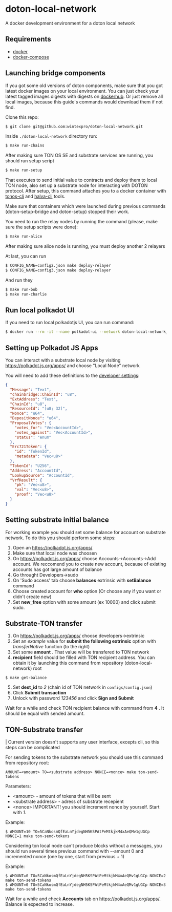 # doton-local-network

A docker development environment for a doton local network

## Requirements

 - [docker](https://docs.docker.com/engine/install/)
 - [docker-compose](https://docs.docker.com/compose/install/)

## Launching bridge components

If you got some old versions of doton components, make sure that you got latest docker images on your local environment. You can just check your latest tagged images digests with digests on [dockerhub](https://hub.docker.com/u/wintex). Or just remove all local images, because this guide's commands would download them if not find.

Clone this repo:
```sh
$ git clone git@github.com:wintexpro/doton-local-network.git
```

Inside `./doton-local-network` directory run:

```sh
$ make run-chains
```

After making sure TON OS SE and substrate services are running, you should run setup script

```sh
$ make run-setup
```

That executes to send initial value to contracts and deploy them to local TON node, also set up a substrate node for interacting with DOTON protocol. After setup, this command attaches you to a docker container with [tonos-cli](https://github.com/tonlabs/tonos-cli) and [halva-cli](https://github.com/halva-suite/halva) tools.

Make sure that containers which were launched during previous commands (doton-setup-bridge and doton-setup) stopped their work.

You need to run the relay nodes by running the command (please, make sure the setup scripts were done):

```sh
$ make run-alice
```

After making sure alice node is running, you must deploy another 2 relayers

At last, you can run

```sh
$ CONFIG_NAME=config2.json make deploy-relayer
$ CONFIG_NAME=config3.json make deploy-relayer
```

And run they

```sh
$ make run-bob
$ make run-charlie
```

## Run local polkadot UI

If you need to run local polkadotjs UI, you can run command:

```sh
$ docker run --rm -it --name polkadot-ui --network doton-local-network_default --link doton-sub-chain -p 8001:80 jacogr/polkadot-js-apps:0.79.1
```

## Setting up Polkadot JS Apps

You can interact with a substrate local node by visiting https://polkadot.js.org/apps/ and choose "Local Node" network

You will need to add these definitions to the [developer settings](https://polkadot.js.org/apps/#/settings/developer):

```json
{
  "Message": "Text",
  "chainbridge::ChainId": "u8",
  "ExtAddress": "Text",
  "ChainId": "u8",
  "ResourceId": "[u8; 32]",
  "Nonce": "u64",
  "DepositNonce": "u64",
  "ProposalVotes": {
    "votes_for": "Vec<AccountId>",
    "votes_against": "Vec<AccountId>",
    "status": "enum"
  },
  "Erc721Token": {
    "id": "TokenId",
    "metadata": "Vec<u8>"
  },
  "TokenId": "U256",
  "Address": "AccountId",
  "LookupSource": "AccountId",
  "VrfResult": {
    "pk": "Vec<u8>",
    "val": "Vec<u8>",
    "proof": "Vec<u8>"
  }
}
```

## Setting substrate initial balance

For working example you should set some balance for account on substrate network. To do this you should perform some steps:
1. Open an https://polkadot.js.org/apps/
2. Make sure that local node was choosen
3. On https://polkadot.js.org/apps/ choose Accounts->Accounts->Add account. We reccomend you to create new account, because of existing accounts has got large amount of balance
4. Go throught Developers->sudo
5. On 'Sudo access' tab choose **balances** extrinsic with **setBalance** command
6. Choose created account for **who** option (Or choose any if you want or didn't create new)
7. Set **new_free** option with some amount (ex 10000) and click submit sudo.


## Substrate-TON transfer

1. On https://polkadot.js.org/apps/ choose developers->extrinsic
2. Set an *example* value for **submit the following extrinsic** option with *transferNative* function (to the right)
3. Set some **amount** . That value will be transfered to TON network
4. **recipient** field should be filled with TON recipient address. You can obtain it by launching this command from repository (doton-local-network) root
```
$ make get-balance
```
5. Set **dest_id** to *2* (chain id of TON network in `configs/config.json`)
6. Click **Submit transaction**
7. Unlock with password *123456* and click **Sign and Submit**

Wait for a while and check TON recipient balance with command from **4** . It should be equal with sended amount.

## TON-Substrate transfer

| Current version doesn't supports any user interface, excepts cli, so this steps can be complicated

For sending tokens to the substrate network you should use this command from repository root:

```
AMOUNT=<amount> TO=<substrate address> NONCE=<nonce> make ton-send-tokens
```

Parameters:

- \<amount\> - amount of tokens that will be sent
- \<substrate address\> - adress of substrate recepient
- \<nonce\> IMPORTANT! you should increment nonce by yourself. Start with *1*.

Example:
```
$ AMOUNT=10 TO=5CaNkosmQfEaLnYjdegNH5KSPAtPeMtkjkM4xAeQMv1gUGCp NONCE=1 make ton-send-tokens
```

Considering ton local node can't produce blocks without a messages, you should run several times previous command with --amount 0 and incremented nonce (one by one, start from previous + 1)

Example:
```
$ AMOUNT=0 TO=5CaNkosmQfEaLnYjdegNH5KSPAtPeMtkjkM4xAeQMv1gUGCp NONCE=2 make ton-send-tokens
$ AMOUNT=0 TO=5CaNkosmQfEaLnYjdegNH5KSPAtPeMtkjkM4xAeQMv1gUGCp NONCE=3 make ton-send-tokens
```

Wait for a while and check **Accounts** tab on https://polkadot.js.org/apps/. Balance is expected to increase. 